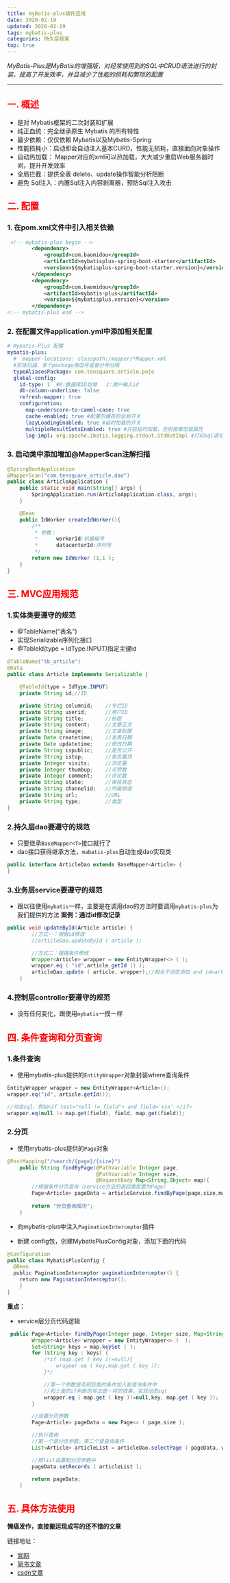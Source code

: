 ```yaml
---
title: myBatis-plus插件应用
date: 2020-02-19 
updated: 2020-02-19
tags: mybatis-plus
categories: 持久层框架
top: true
---
```


 *MyBatis-Plus是MyBatis的增强版，对经常使用到的SQL中CRUD语法进行的封装，提高了开发效率，并且减少了性能的损耗和繁琐的配置*

<!-- more -->

---



## <font color=red>一. 概述</font>

- 是对 Mybatis框架的二次封装和扩展
- 纯正血统：完全继承原生 Mybatis 的所有特性
- 最少依赖：仅仅依赖 Mybatis以及Mybatis-Spring
- 性能损耗小：启动即会自动注入基本CURD，性能无损耗，直接面向对象操作
- 自动热加载： Mapper对应的xml可以热加载，大大减少重启Web服务器时间，提升开发效率
- 全局拦截：提供全表 delete、update操作智能分析阻断
- 避免 Sql注入：内置Sql注入内容剥离器，预防Sql注入攻击

## <font color=red>二. 配置</font>

### 1. 在pom.xml文件中引入相关依赖

``` xml
 <!-- mybatis-plus begin -->
        <dependency>
            <groupId>com.baomidou</groupId>
            <artifactId>mybatisplus-spring-boot-starter</artifactId>
            <version>${mybatisplus-spring-boot-starter.version}</version>
        </dependency>
        <dependency>
            <groupId>com.baomidou</groupId>
            <artifactId>mybatis-plus</artifactId>
            <version>${mybatisplus.version}</version>
        </dependency>
<!-- mybatis-plus end -->
```
### 2. 在配置文件application.yml中添加相关配置

``` yml
# Mybatis-Plus 配置
mybatis-plus:
  #  mapper-locations: classpath:/mapper/*Mapper.xml
  #实体扫描，多个package用逗号或者分号分隔
  typeAliasesPackage: com.tensquare.article.pojo
  global-config:
    id-type: 1  #0:数据库ID自增   1:用户输入id
    db-column-underline: false
    refresh-mapper: true
    configuration:
      map-underscore-to-camel-case: true
      cache-enabled: true #配置的缓存的全局开关
      lazyLoadingEnabled: true #延时加载的开关
      multipleResultSetsEnabled: true #开启延时加载，否则按需加载属性
      log-impl: org.apache.ibatis.logging.stdout.StdOutImpl #打印sql语句,调试用
```
### 3. 启动类中添加增加@MapperScan注解扫描

``` java
@SpringBootApplication
@MapperScan("com.tensquare_article.dao")
public class ArticleApplication {
    public static void main(String[] args) {
        SpringApplication.run(ArticleApplication.class, args);
    }

    @Bean
    public IdWorker createIdWorker(){
        /**
         * 参数：
         *      workerId:机器编号
         *      datacenterId:序列号
         */
        return new IdWorker (1,1 );
    }
}
```

## <font color=red>三. MVC应用规范</font>

### 1.实体类要遵守的规范

- @TableName("表名")
- 实现Serializable序列化接口
- @TableId(type = IdType.INPUT)指定主键id

``` java
@TableName("tb_article")
@Data
public class Article implements Serializable {

    @TableId(type = IdType.INPUT)
    private String id;//ID

    private String columnid;    //专栏ID
    private String userid;      //用户ID
    private String title;       //标题
    private String content;     //文章正文
    private String image;       //文章封面
    private Date createtime;    //发表日期
    private Date updatetime;    //修改日期
    private String ispublic;    //是否公开
    private String istop;       //是否置顶
    private Integer visits;     //浏览量
    private Integer thumbup;    //点赞数
    private Integer comment;    //评论数
    private String state;       //审核状态
    private String channelid;   //所属频道
    private String url;         //URL
    private String type;        //类型
}
```

### 2.持久层dao要遵守的规范

- 只要继承`BaseMapper<T>`接口就行了
- dao接口获得继承方法，`mabatis-plus`自动生成dao实现类

```java
public interface ArticleDao extends BaseMapper<Article> {
}
```

### 3.业务层service要遵守的规范

- 跟以往使用`mybatis`一样，主要是在调用dao的方法时要调用`mybatis-plus`为我们提供的方法
**案例：通过id修改记录**

```java
public void updateById(Article article) {
        //方式一：根据id修改
        //articleDao.updateById ( article );

        //方式二：根据条件修改
        Wrapper<Article> wrapper = new EntityWrapper<> ( );
        wrapper.eq ( "id",article.getId () );
        articleDao.update ( article, wrapper);//相当于动态添加 and id=article.getId ()
    }
```

### 4.控制层controller要遵守的规范

- 没有任何变化，跟使用`mybatis`一摸一样

## <font color=red>四. 条件查询和分页查询</font>

### 1.条件查询

- 使用mybatis-plus提供的`EntityWrapper`对象封装where查询条件

```java
EntityWrapper wrapper = new EntityWrapper<Article>();
wrapper.eq("id", article.getId());

//动态sql，例如<if test="null != field"> and field='xxx' </if>
wrapper.eq(null != map.get(field), field, map.get(field));
```

### 2.分页

- 使用mybatis-plus提供的`Page`对象

```java
@PostMapping("/search/{page}/{size}")
    public String findByPage(@PathVariable Integer page,
                             @PathVariable Integer size,
                             @RequestBody Map<String,Object> map){
        //根据条件分页查询（service方法的返回类型要为Page）
        Page<Article> pageData = articleService.findByPage(page,size,map);
        
        return "分页查询成功";
    }
```
- 向mybatis-plus中注入`PaginationInterceptor`插件

- 新建 config包，创建MybatisPlusConfig对象，添加下面的代码

```java
@Configuration
public class MybatisPlusConfig {
  @Bean
  public PaginationInterceptor paginationInterceptor() {
    return new PaginationInterceptor();
 	}
}
```

**重点：**

- service层分页代码逻辑

```java
 public Page<Article> findByPage(Integer page, Integer size, Map<String, Object> map) {
        Wrapper<Article> wrapper = new EntityWrapper<> (  );
        Set<String> keys = map.keySet ( );
        for (String key : keys) {
            /*if (map.get ( key )!=null){
                wrapper.eq ( key,map.get ( key ));
            }*/

            //第一个参数是否把后面的条件加入到查询条件中
            //和上面的if判断的写法是一样的效果，实现动态sql
            wrapper.eq ( map.get ( key )!=null,key, map.get ( key ));
        }

        //设置分页参数
        Page<Article> pageData = new Page<> ( page,size );

        //执行查询
        //第一个是分页参数，第二个是查询条件
        List<Article> articleList = articleDao.selectPage ( pageData, wrapper );

        //把list设置到分页参数中
        pageData.setRecords ( articleList );

        return pageData;
    }
```

## <font color=red>五. 具体方法使用</font> 

**懒癌发作，直接搬运现成写的还不错的文章**

链接地址：
- [官网](https://baomidou.com/)
- [ 简书文章 ](https://www.jianshu.com/p/ceb1df475021)
- [csdn文章](https://blog.csdn.net/zdsg45/article/details/105138493?ops_request_misc=%257B%2522request%255Fid%2522%253A%2522160213305819724848338191%2522%252C%2522scm%2522%253A%252220140713.130102334..%2522%257D&request_id=160213305819724848338191&biz_id=0&utm_medium=distribute.pc_search_result.none-task-blog-2~all~top_click~default-1-105138493.pc_first_rank_v2_rank_v28_p&utm_term=mybatis-plus&spm=1018.2118.3001.4187)
